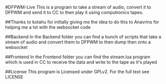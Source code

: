 #DFPWM-Live
This is a program to take a stream of audio, convert it to DFPWM and send it to CC to then play it using computronics tapes.

##Thanks
to kotahu for initially giving me the idea to do this
to Anavrins for helping me a lot with the websocket code

##Backend
In the Backend folder you can find a bunch of scripts that take a stream of audio and convert them to DFPWM to then dump then onto a websocket

##Frontend
In the Frontend folder you can find the stream.lua program which is used in CC to receive the data and write to the tape as it's played

##License
This program is Licensed under GPLv2. For the full text see LICENSE
